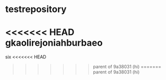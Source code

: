 # testrepository
<<<<<<< HEAD
gkaolirejoniahburbaeo
=======
six
<<<<<<< HEAD
>>>>>>> parent of 9a38031 (hi)
=======
>>>>>>> parent of 9a38031 (hi)
